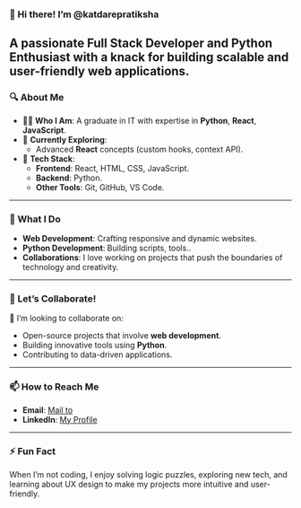 ### 👋 Hi there! I’m @katdarepratiksha  
A passionate **Full Stack Developer** and **Python Enthusiast** with a knack for building scalable and user-friendly web applications.  
---
### 🔍 About Me  
- 👩‍💻 **Who I Am**: A graduate in IT with expertise in **Python**, **React**, **JavaScript**.  
- 🌱 **Currently Exploring**:  
  - Advanced **React** concepts (custom hooks, context API).    
- 🔧 **Tech Stack**:  
  - **Frontend**: React, HTML, CSS, JavaScript. 
  - **Backend**: Python.
  - **Other Tools**: Git, GitHub, VS Code. 
---
### 🌟 What I Do  
- **Web Development**: Crafting responsive and dynamic websites.  
- **Python Development**: Building scripts, tools..  
- **Collaborations**: I love working on projects that push the boundaries of technology and creativity.  
---
### 🤝 Let’s Collaborate!  
💞️ I’m looking to collaborate on:  
  - Open-source projects that involve **web development**.  
  - Building innovative tools using **Python**.  
  - Contributing to data-driven applications.  
---
### 📫 How to Reach Me  
- **Email**: [Mail to](pratkat2002@gmail.com)  
- **LinkedIn**: [My Profile](www.linkedin.com/in/pratikshakatdare)  
---
### ⚡ Fun Fact  
When I’m not coding, I enjoy solving logic puzzles, exploring new tech, and learning about UX design to make my projects more intuitive and user-friendly.  
<!---
katdarepratiksha/katdarepratiksha is a ✨ special ✨ repository because its `README.md` (this file) appears on your GitHub profile.
You can click the Preview link to take a look at your changes.
--->
